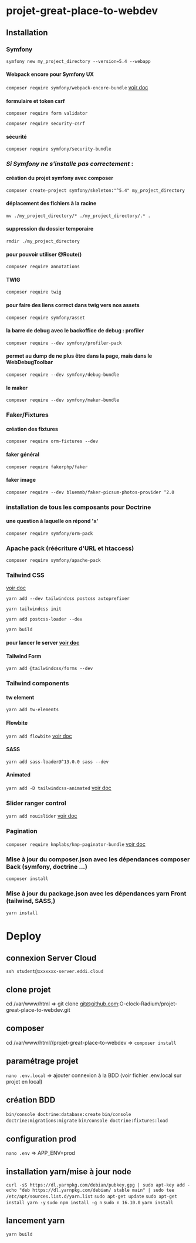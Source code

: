 # projet-great-place-to-webdev

## Installation

### Symfony
`symfony new my_project_directory --version=5.4 --webapp`
#### Webpack encore pour Symfony UX
`composer require symfony/webpack-encore-bundle`
[voir doc](https://symfony.com/doc/5.4/frontend/encore/installation.html)

#### formulaire et token csrf
`composer require form validator`

`composer require security-csrf`

#### sécurité
`composer require symfony/security-bundle`

### ***Si Symfony ne s'installe pas correctement*** :
#### création du projet symfony avec composer
`composer create-project symfony/skeleton:"^5.4" my_project_directory`
#### déplacement des fichiers à la racine
`mv ./my_project_directory/* ./my_project_directory/.* .`
#### suppression du dossier temporaire
`rmdir ./my_project_directory`
#### pour pouvoir utiliser @Route()
`composer require annotations`
#### TWIG
`composer require twig`
#### pour faire des liens correct dans twig vers nos assets
`composer require symfony/asset`
#### la barre de debug avec le backoffice de debug : profiler
`composer require --dev symfony/profiler-pack`
#### permet au dump de ne plus être dans la page, mais dans le WebDebugToolbar
`composer require --dev symfony/debug-bundle`
#### le maker
`composer require --dev symfony/maker-bundle`

### Faker/Fixtures
#### création des fixtures
`composer require orm-fixtures --dev`
#### faker général
`composer require fakerphp/faker`
#### faker image
`composer require --dev bluemmb/faker-picsum-photos-provider ^2.0`

### installation de tous les composants pour Doctrine
#### une question à laquelle on répond 'x'
`composer require symfony/orm-pack`

### Apache pack (réécriture d'URL et htaccess)
`composer require symfony/apache-pack`

### Tailwind CSS
[voir doc](https://www.google.com/url?q=https://www.yourigalescot.com/fr/blog/comment-integrer-tailwindcss-v3-a-un-projet-symfony-avec-webpack-encore&sa=D&source=docs&ust=1687283012661452&usg=AOvVaw39DxgFlU7WZJJStYheuH3S)

`yarn add --dev tailwindcss postcss autoprefixer`

`yarn tailwindcss init`

`yarn add postcss-loader --dev`

`yarn build`

#### pour lancer le server [voir doc](https://www.google.com/url?q=https://stackoverflow.com/questions/71608151/how-can-i-run-a-yarn-app-how-to-run-a-yarn-dev-server&sa=D&source=docs&ust=1687283250463153&usg=AOvVaw3EZ21Cn2zNPYa1B-D_-cVh)

#### Tailwind Form
`yarn add @tailwindcss/forms --dev`

### Tailwind components
#### tw element
`yarn add tw-elements`
#### Flowbite
`yarn add flowbite` [voir doc](https://flowbite.com/docs/getting-started/introduction/)
#### SASS
`yarn add sass-loader@^13.0.0 sass --dev`
#### Animated
`yarn add -D tailwindcss-animated` [voir doc](https://www.tailwindcss-animated.com/)

### Slider ranger control
`yarn add nouislider` [voir doc](https://refreshless.com/nouislider/)

### Pagination
`composer require knplabs/knp-paginator-bundle` [voir doc](https://github.com/KnpLabs/KnpPaginatorBundle)

### Mise à jour du composer.json avec les dépendances composer Back (symfony, doctrine …)
`composer install`
### Mise à jour du package.json avec les dépendances yarn Front (tailwind, SASS,)
`yarn install`

# Deploy

## connexion Server Cloud

`ssh student@xxxxxxx-server.eddi.cloud`

## clone projet

cd /var/www/html =>
git clone git@github.com:O-clock-Radium/projet-great-place-to-webdev.git

## composer

cd /var/www/html//projet-great-place-to-webdev =>
`composer install`

## paramétrage projet

`nano .env.local`
=> ajouter connexion à la BDD (voir fichier .env.local sur projet en local)

## création BDD

`bin/console doctrine:database:create`
`bin/console doctrine:migrations:migrate`
`bin/console doctrine:fixtures:load`

## configuration prod

`nano .env`
=> APP_ENV=prod

## installation yarn/mise à jour node

`curl -sS https://dl.yarnpkg.com/debian/pubkey.gpg | sudo apt-key add -`
`echo "deb https://dl.yarnpkg.com/debian/ stable main" | sudo tee /etc/apt/sources.list.d/yarn.list`
`sudo apt-get update`
`sudo apt-get install yarn -y`
`sudo npm install -g n`
`sudo n 16.10.0`
`yarn install`

## lancement yarn

`yarn build`
